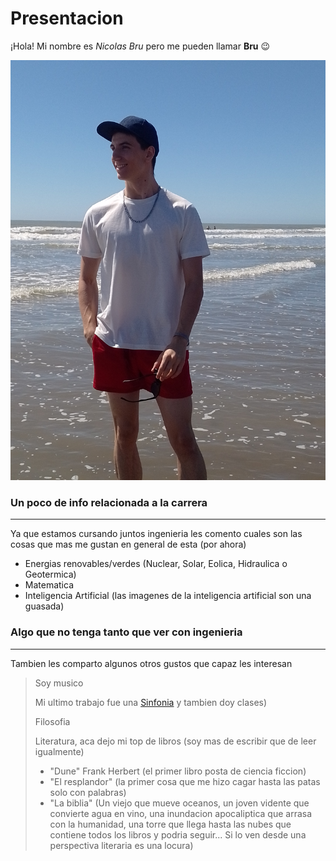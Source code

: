 # Presentacion


¡Hola! Mi nombre es *Nicolas Bru* pero me pueden llamar **Bru** 😉

![Foto de Bru (No quiero asustarte... Pero fijate de no estar usando datos en vez de Wifi)](fotobru.jpg "Foto de Bru")

### Un poco de info relacionada a la carrera ###
-----
Ya que estamos cursando juntos ingenieria les comento cuales son las cosas que mas me gustan en general de esta (por ahora)
* Energias renovables/verdes (Nuclear, Solar, Eolica, Hidraulica o Geotermica)
* Matematica
* Inteligencia Artificial (las imagenes de la inteligencia artificial son una guasada)

### Algo que no tenga tanto que ver con ingenieria ###
-----
Tambien les comparto algunos otros gustos que capaz les interesan
> Soy musico
> 
> Mi ultimo trabajo fue una [Sinfonia](https://www.youtube.com/watch?v=1h-Zx3_BETQ) y tambien doy clases)
> 
> 
> Filosofia
>
>
> Literatura, aca dejo mi top de libros (soy mas de escribir que de leer igualmente)
> 
> - "Dune" Frank Herbert (el primer libro posta de ciencia ficcion)
> - "El resplandor" (la primer cosa que me hizo cagar hasta las patas solo con palabras)
> - "La biblia" (Un viejo que mueve oceanos, un joven vidente que convierte agua en vino, una inundacion apocaliptica que arrasa con la humanidad, una torre que llega hasta las nubes que contiene todos los libros y podria seguir... Si lo ven desde una perspectiva literaria es una locura)

